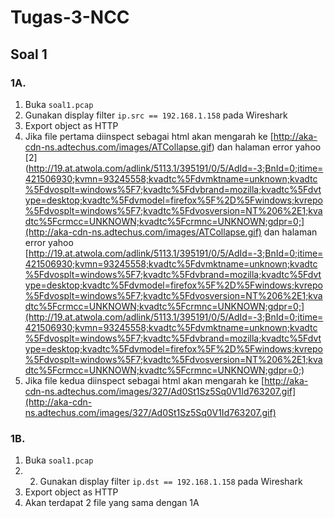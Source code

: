 # Tugas-3-NCC
## Soal 1
### 1A.
1. Buka `soal1.pcap`
2. Gunakan display filter `ip.src == 192.168.1.158` pada Wireshark
3. Export object as HTTP
4. Jika file pertama diinspect sebagai html akan mengarah ke [http://aka-cdn-ns.adtechus.com/images/ATCollapse.gif) dan halaman error yahoo [2](http://19.at.atwola.com/adlink/5113.1/395191/0/5/AdId=-3;BnId=0;itime=421506930;kvmn=93245558;kvadtc%5Fdvmktname=unknown;kvadtc%5Fdvosplt=windows%5F7;kvadtc%5Fdvbrand=mozilla;kvadtc%5Fdvtype=desktop;kvadtc%5Fdvmodel=firefox%5F%2D%5Fwindows;kvrepo%5Fdvosplt=windows%5F7;kvadtc%5Fdvosversion=NT%206%2E1;kvadtc%5Fcrmcc=UNKNOWN;kvadtc%5Fcrmnc=UNKNOWN;gdpr=0;](http://aka-cdn-ns.adtechus.com/images/ATCollapse.gif) dan halaman error yahoo [http://19.at.atwola.com/adlink/5113.1/395191/0/5/AdId=-3;BnId=0;itime=421506930;kvmn=93245558;kvadtc%5Fdvmktname=unknown;kvadtc%5Fdvosplt=windows%5F7;kvadtc%5Fdvbrand=mozilla;kvadtc%5Fdvtype=desktop;kvadtc%5Fdvmodel=firefox%5F%2D%5Fwindows;kvrepo%5Fdvosplt=windows%5F7;kvadtc%5Fdvosversion=NT%206%2E1;kvadtc%5Fcrmcc=UNKNOWN;kvadtc%5Fcrmnc=UNKNOWN;gdpr=0;](http://19.at.atwola.com/adlink/5113.1/395191/0/5/AdId=-3;BnId=0;itime=421506930;kvmn=93245558;kvadtc%5Fdvmktname=unknown;kvadtc%5Fdvosplt=windows%5F7;kvadtc%5Fdvbrand=mozilla;kvadtc%5Fdvtype=desktop;kvadtc%5Fdvmodel=firefox%5F%2D%5Fwindows;kvrepo%5Fdvosplt=windows%5F7;kvadtc%5Fdvosversion=NT%206%2E1;kvadtc%5Fcrmcc=UNKNOWN;kvadtc%5Fcrmnc=UNKNOWN;gdpr=0;)
5. Jika file kedua diinspect sebagai html akan mengarah ke [http://aka-cdn-ns.adtechus.com/images/327/Ad0St1Sz5Sq0V1Id763207.gif](http://aka-cdn-ns.adtechus.com/images/327/Ad0St1Sz5Sq0V1Id763207.gif)


### 1B.
1. Buka `soal1.pcap`
2. 2. Gunakan display filter `ip.dst == 192.168.1.158` pada Wireshark
3. Export object as HTTP
4. Akan terdapat 2 file yang sama dengan 1A
